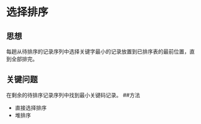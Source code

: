 # 选择排序

## 思想
每趟从待排序的记录序列中选择关键字最小的记录放置到已排序表的最前位置，直到全部排完。
## 关键问题
在剩余的待排序记录序列中找到最小关键码记录。
##方法
- 直接选择排序 
- 堆排序
